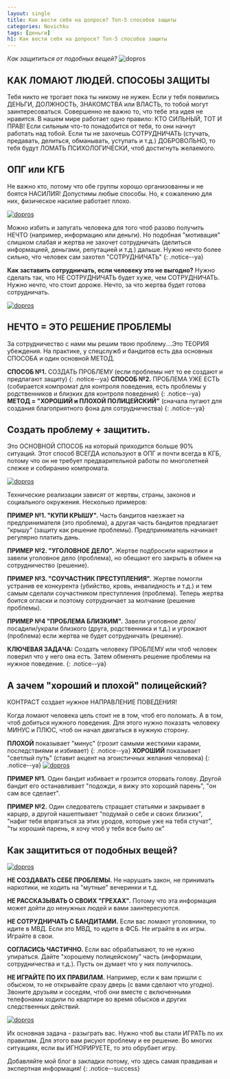 ```yaml
---
layout: single
title: Как вести себя на допросе? Топ-5 способов защиты
categories: Novichku
tags: [деньги]
h1: Как вести себя на допросе? Топ-5 способов защиты
---
```

*Как защититься от подобных вещей?*
![dopros](/assets/images/novichku/dopros/dopros_6.jpg)



## КАК ЛОМАЮТ ЛЮДЕЙ. СПОСОБЫ ЗАЩИТЫ

Тебя никто не трогает пока ты никому не нужен. Если у тебя появились ДЕНЬГИ, ДОЛЖНОСТЬ, ЗНАКОМСТВА или ВЛАСТЬ, то тобой могут заинтересоваться.  Совершенно не важно то, что тебе эта идея не нравится. В нашем мире работает одно правило: КТО СИЛЬНЫЙ, ТОТ И ПРАВ! Если сильным что-то понадобится от тебя, то они начнут работать над тобой. Если ты не захочешь СОТРУДНИЧАТЬ (стучать, предавать, делиться, обманывать, уступать и т.д.) ДОБРОВОЛЬНО, то тебя будут ЛОМАТЬ ПСИХОЛОГИЧЕСКИ, чтоб достигнуть желаемого.  



## ОПГ или КГБ
Не важно кто, потому что обе группы хорошо организованны и не боятся НАСИЛИЯ! Допустимы любые способы. Но, к сожалению для них, физическое насилие работает плохо. 


 <a href="/assets/images/novichku/dopros/dopros_1.jpg" class="image-popup">
<img src="/assets/images/novichku/dopros/dopros_1.jpg" alt="dopros">
</a>

Можно избить и запугать человека для того чтоб разово получить НЕЧТО (например, информацию или деньги). Но подобная "мотивация" слишком слабая и жертва не захочет сотрудничать (делиться информацией, деньгами, репутацией и т.д.) дальше.  Нужно нечто более сильно, что человек сам захотел "СОТРУДНИЧАТЬ"
{: .notice--ya}

**Как заставить сотрудничать, если человеку это не выгодно?**
Нужно сделать так, что НЕ СОТРУДНИЧАТЬ будет хуже, чем СОТРУДНИЧАТЬ.  Нужно нечто, что стоит дороже. Нечто, за что жертва будет готова сотрудничать. 

 <a href="/assets/images/novichku/dopros/dopros_2.png" class="image-popup">
<img src="/assets/images/novichku/dopros/dopros_2.png" alt="dopros">
</a>

## НЕЧТО = ЭТО РЕШЕНИЕ ПРОБЛЕМЫ
За сотрудничество с нами мы решим твою проблему....Это ТЕОРИЯ убеждения. На практике,  у спецслужб и бандитов есть два основных СПОСОБА и один основной МЕТОД.

**СПОСОБ №1.** СОЗДАТЬ ПРОБЛЕМУ (если проблемы нет то ее создают и предлагают защиту)
{: .notice--ya}
**СПОСОБ №2.** ПРОБЛЕМА УЖЕ ЕСТЬ (собирается компромат для контроля поведения, есть проблемы у родственников и близких для контроля поведения)
{: .notice--ya}
**МЕТОД = "ХОРОШИЙ и ПЛОХОЙ ПОЛИЦЕЙСКИЙ"** (сначала пугают для создания благоприятного фона для сотрудничества)
{: .notice--ya}

## Создать проблему + защитить. 
Это ОСНОВНОЙ СПОСОБ на который приходится больше 90% ситуаций.  Этот способ ВСЕГДА используют в ОПГ и почти всегда в КГБ, потому что он не требует предварительной работы по многолетней слежке и собиранию компромата. 

 <a href="/assets/images/novichku/dopros/dopros_3.jpg" class="image-popup">
<img src="/assets/images/novichku/dopros/dopros_3.jpg" alt="dopros">
</a>

Технические реализации зависят от жертвы, страны, законов и социального окружения. Несколько примеров:

**ПРИМЕР №1. "КУПИ КРЫШУ".**  Часть бандитов наезжает на предпринимателя (это проблема), а другая часть бандитов предлагает "крышу" (защиту как решение проблемы).  Предприниматель начинает регулярно платить дань. 

**ПРИМЕР №2. "УГОЛОВНОЕ ДЕЛО".**  Жертве подбросили наркотики и завели уголовное дело (проблема), но обещают его закрыть в обмен на сотрудничество (решение). 

**ПРИМЕР №3. "СОУЧАСТНИК ПРЕСТУПЛЕНИЯ".** Жертве помогли устранив ее конкурента (убийство, кровь, инвалидность и т.д.) и тем самым сделали соучастником преступления (проблема). Теперь жертва боится огласки и поэтому сотрудничает за молчание (решение проблемы). 

**ПРИМЕР №4 "ПРОБЛЕМА БЛИЗКИМ".** Завели уголовное дело/посадили/украли близкого (друга, родственника и т.д.) и угрожают (проблема) если жертва не будет сотрудничать (решение). 

**КЛЮЧЕВАЯ ЗАДАЧА:** Создать человеку ПРОБЛЕМУ или чтоб человек поверил что у него она есть.  Затем обменять решение проблемы на нужное поведение.
{: .notice--ya}
 
## А зачем "хороший и плохой" полицейский? 
КОНТРАСТ создает нужное НАПРАВЛЕНИЕ ПОВЕДЕНИЯ!

Когда ломают человека цель стоит не в том, чтоб его поломать. А в том, чтоб добиться нужного поведения.  Для этого нужно показать человеку МИНУС и ПЛЮС, чтоб он начал двигаться в нужную сторону. 

**ПЛОХОЙ** показывает "минус" (грозит самыми жесткими карами, последствиями и избивает)
{: .notice--ya}
**ХОРОШИЙ** показывает "светлый путь" (ставит акцент на эгоистичных желания человека)
{: .notice--ya}
 <a href="/assets/images/novichku/dopros/dopros_4.jpg" class="image-popup">
<img src="/assets/images/novichku/dopros/dopros_4.jpg" alt="dopros">
</a>

**ПРИМЕР №1.** Один бандит избивает и грозится оторвать голову.  Другой бандит  его останавливает "подожди, я вижу это хороший парень", "он сам все сделает".

**ПРИМЕР №2.** Один следователь стращает статьями и закрывает в карцер, а другой нашептывает "подумай о себе и своих близких",  "нафиг тебя впрягаться за этих уродов, которые уже на тебя стучат", "ты хороший парень, я хочу чтоб у тебя все было ок"

## Как защититься от подобных вещей?

 <a href="/assets/images/novichku/dopros/dopros_7.jpg" class="image-popup">
<img src="/assets/images/novichku/dopros/dopros_7.jpg" alt="dopros">
</a>

**НЕ СОЗДАВАТЬ СЕБЕ ПРОБЛЕМЫ.**  Не нарушать закон, не принимать наркотики, не ходить на "мутные" вечеринки и т.д.

**НЕ РАССКАЗЫВАТЬ О СВОИХ "ГРЕХАХ".** Потому что эта информация может дойти до ненужных людей и вами заинтересуются. 

**НЕ СОТРУДНИЧАТЬ С БАНДИТАМИ.** Если вас ломают уголовники, то идите в МВД. Если это МВД, то идите в ФСБ. Не играйте в их игры. Играйте в свои. 

**СОГЛАСИСЬ ЧАСТИЧНО.** Если вас обрабатывают, то не нужно упираться. Дайте "хорошему полицейскому" часть (информации, сотрудничества и т.д.). Пусть он думает что у них получилось. 

**НЕ ИГРАЙТЕ ПО ИХ ПРАВИЛАМ.** Например, если к вам пришли с обыском, то не открывайте сразу дверь (с вами сделают что угодно). Звоните друзьям и соседям, чтоб они вместе с включенными телефонами ходили по квартире во время обысков и других следственных действий.

 <a href="/assets/images/novichku/dopros/dopros_5.jpg" class="image-popup">
<img src="/assets/images/novichku/dopros/dopros_5.jpg" alt="dopros">
</a>

Их основная задача - разыграть вас. Нужно чтоб вы стали ИГРАТЬ по их правилам. Для этого вам рисуют проблему и ее решение.  Во многих ситуациях, если вы ИГНОРИРУЕТЕ, то это обрубает игру.  



Добавляйте мой блог в закладки потому, что здесь самая правдивая и экспертная информация!
{: .notice--success}